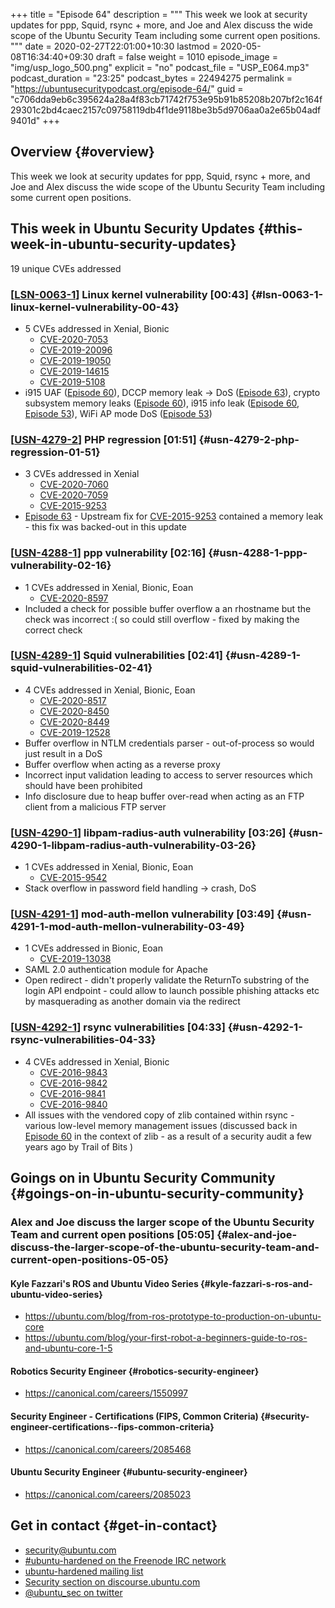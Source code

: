 +++
title = "Episode 64"
description = """
  This week we look at security updates for ppp, Squid, rsync + more, and Joe
  and Alex discuss the wide scope of the Ubuntu Security Team including some
  current open positions.
  """
date = 2020-02-27T22:01:00+10:30
lastmod = 2020-05-08T16:34:40+09:30
draft = false
weight = 1010
episode_image = "img/usp_logo_500.png"
explicit = "no"
podcast_file = "USP_E064.mp3"
podcast_duration = "23:25"
podcast_bytes = 22494275
permalink = "https://ubuntusecuritypodcast.org/episode-64/"
guid = "c706dda9eb6c395624a28a4f83cb71742f753e95b91b85208b207bf2c164f29301c2bd4caec2157c09758119db4f1de9118be3b5d9706aa0a2e65b04adf9401d"
+++

## Overview {#overview}

This week we look at security updates for ppp, Squid, rsync + more, and Joe
and Alex discuss the wide scope of the Ubuntu Security Team including some
current open positions.


## This week in Ubuntu Security Updates {#this-week-in-ubuntu-security-updates}

19 unique CVEs addressed


### [[LSN-0063-1](https://lists.ubuntu.com/archives/ubuntu-security-announce/2020-February/005341.html)] Linux kernel vulnerability [00:43] {#lsn-0063-1-linux-kernel-vulnerability-00-43}

-   5 CVEs addressed in Xenial, Bionic
    -   [CVE-2020-7053](https://people.canonical.com/~ubuntu-security/cve/CVE-2020-7053) <!-- medium -->
    -   [CVE-2019-20096](https://people.canonical.com/~ubuntu-security/cve/CVE-2019-20096) <!-- medium -->
    -   [CVE-2019-19050](https://people.canonical.com/~ubuntu-security/cve/CVE-2019-19050) <!-- medium -->
    -   [CVE-2019-14615](https://people.canonical.com/~ubuntu-security/cve/CVE-2019-14615) <!-- medium -->
    -   [CVE-2019-5108](https://people.canonical.com/~ubuntu-security/cve/CVE-2019-5108) <!-- medium -->
-   i915 UAF ([Episode 60](https://ubuntusecuritypodcast.org/episode-60/)), DCCP memory leak -> DoS ([Episode 63](https://ubuntusecuritypodcast.org/episode-63/)), crypto
    subsystem memory leaks ([Episode 60](https://ubuntusecuritypodcast.org/episode-60/)), i915 info leak ([Episode 60](https://ubuntusecuritypodcast.org/episode-60/), [Episode
    53](https://ubuntusecuritypodcast.org/episode-53/)), WiFi AP mode DoS ([Episode 53](https://ubuntusecuritypodcast.org/episode-53/))


### [[USN-4279-2](https://usn.ubuntu.com/4279-2/)] PHP regression [01:51] {#usn-4279-2-php-regression-01-51}

-   3 CVEs addressed in Xenial
    -   [CVE-2020-7060](https://people.canonical.com/~ubuntu-security/cve/CVE-2020-7060) <!-- medium -->
    -   [CVE-2020-7059](https://people.canonical.com/~ubuntu-security/cve/CVE-2020-7059) <!-- medium -->
    -   [CVE-2015-9253](https://people.canonical.com/~ubuntu-security/cve/CVE-2015-9253) <!-- low -->
-   [Episode 63](https://ubuntusecuritypodcast.org/episode-63/) - Upstream fix for [CVE-2015-9253](https://people.canonical.com/~ubuntu-security/cve/CVE-2015-9253) contained a memory leak -
    this fix was backed-out in this update


### [[USN-4288-1](https://usn.ubuntu.com/4288-1/)] ppp vulnerability [02:16] {#usn-4288-1-ppp-vulnerability-02-16}

-   1 CVEs addressed in Xenial, Bionic, Eoan
    -   [CVE-2020-8597](https://people.canonical.com/~ubuntu-security/cve/CVE-2020-8597) <!-- medium -->
-   Included a check for possible buffer overflow a an rhostname but the
    check was incorrect :( so could still overflow - fixed by making the
    correct check


### [[USN-4289-1](https://usn.ubuntu.com/4289-1/)] Squid vulnerabilities [02:41] {#usn-4289-1-squid-vulnerabilities-02-41}

-   4 CVEs addressed in Xenial, Bionic, Eoan
    -   [CVE-2020-8517](https://people.canonical.com/~ubuntu-security/cve/CVE-2020-8517) <!-- medium -->
    -   [CVE-2020-8450](https://people.canonical.com/~ubuntu-security/cve/CVE-2020-8450) <!-- medium -->
    -   [CVE-2020-8449](https://people.canonical.com/~ubuntu-security/cve/CVE-2020-8449) <!-- medium -->
    -   [CVE-2019-12528](https://people.canonical.com/~ubuntu-security/cve/CVE-2019-12528) <!-- medium -->
-   Buffer overflow in NTLM credentials parser - out-of-process so would just
    result in a DoS
-   Buffer overflow when acting as a reverse proxy
-   Incorrect input validation leading to access to server resources which
    should have been prohibited
-   Info disclosure due to heap buffer over-read when acting as an FTP client
    from a malicious FTP server


### [[USN-4290-1](https://usn.ubuntu.com/4290-1/)] libpam-radius-auth vulnerability [03:26] {#usn-4290-1-libpam-radius-auth-vulnerability-03-26}

-   1 CVEs addressed in Xenial, Bionic, Eoan
    -   [CVE-2015-9542](https://people.canonical.com/~ubuntu-security/cve/CVE-2015-9542) <!-- medium -->
-   Stack overflow in password field handling -> crash, DoS


### [[USN-4291-1](https://usn.ubuntu.com/4291-1/)] mod-auth-mellon vulnerability [03:49] {#usn-4291-1-mod-auth-mellon-vulnerability-03-49}

-   1 CVEs addressed in Bionic, Eoan
    -   [CVE-2019-13038](https://people.canonical.com/~ubuntu-security/cve/CVE-2019-13038) <!-- medium -->
-   SAML 2.0 authentication module for Apache
-   Open redirect - didn't properly validate the ReturnTo substring of the
    login API endpoint - could allow to launch possible phishing attacks etc
    by masquerading as another domain via the redirect


### [[USN-4292-1](https://usn.ubuntu.com/4292-1/)] rsync vulnerabilities [04:33] {#usn-4292-1-rsync-vulnerabilities-04-33}

-   4 CVEs addressed in Xenial, Bionic
    -   [CVE-2016-9843](https://people.canonical.com/~ubuntu-security/cve/CVE-2016-9843) <!-- low -->
    -   [CVE-2016-9842](https://people.canonical.com/~ubuntu-security/cve/CVE-2016-9842) <!-- low -->
    -   [CVE-2016-9841](https://people.canonical.com/~ubuntu-security/cve/CVE-2016-9841) <!-- low -->
    -   [CVE-2016-9840](https://people.canonical.com/~ubuntu-security/cve/CVE-2016-9840) <!-- low -->
-   All issues with the vendored copy of zlib contained within rsync -
    various low-level memory management issues (discussed back in [Episode 60](https://ubuntusecuritypodcast.org/episode-60/)
    in the context of zlib - as a result of a security audit a few years ago
    by Trail of Bits )


## Goings on in Ubuntu Security Community {#goings-on-in-ubuntu-security-community}


### Alex and Joe discuss the larger scope of the Ubuntu Security Team and current open positions [05:05] {#alex-and-joe-discuss-the-larger-scope-of-the-ubuntu-security-team-and-current-open-positions-05-05}


#### Kyle Fazzari's ROS and Ubuntu Video Series {#kyle-fazzari-s-ros-and-ubuntu-video-series}

-   <https://ubuntu.com/blog/from-ros-prototype-to-production-on-ubuntu-core>
-   <https://ubuntu.com/blog/your-first-robot-a-beginners-guide-to-ros-and-ubuntu-core-1-5>


#### Robotics Security Engineer {#robotics-security-engineer}

-   <https://canonical.com/careers/1550997>


#### Security Engineer - Certifications (FIPS, Common Criteria) {#security-engineer-certifications--fips-common-criteria}

-   <https://canonical.com/careers/2085468>


#### Ubuntu Security Engineer {#ubuntu-security-engineer}

-   <https://canonical.com/careers/2085023>


## Get in contact {#get-in-contact}

-   [security@ubuntu.com](mailto:security@ubuntu.com)
-   [#ubuntu-hardened on the Freenode IRC network](http://webchat.freenode.net/#ubuntu-hardened)
-   [ubuntu-hardened mailing list](https://lists.ubuntu.com/mailman/listinfo/ubuntu-hardened)
-   [Security section on discourse.ubuntu.com](https://discourse.ubuntu.com/c/security)
-   [@ubuntu\_sec on twitter](https://twitter.com/ubuntu%5Fsec)